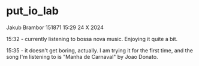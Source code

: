 # put_io_lab

Jakub Brambor 151871
15:29 24 X 2024

15:32 - currently listening to bossa nova music. Enjoying it quite a bit.

15:35 - it doesn't get boring, actually. I am trying it for the first time, and the song I'm listening to is "Manha de  Carnaval" by Joao Donato.
